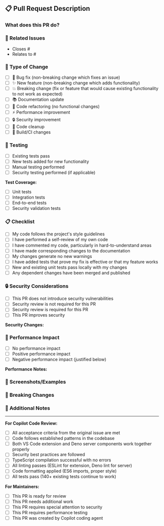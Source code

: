 ## 📋 Pull Request Description

### What does this PR do?

<!-- Provide a clear and concise description of what this PR accomplishes -->

### 🔗 Related Issues

<!-- Link to any related issues -->

- Closes #
- Relates to #

### 🧪 Type of Change

<!-- Check all that apply -->

- [ ] 🐛 Bug fix (non-breaking change which fixes an issue)
- [ ] ✨ New feature (non-breaking change which adds functionality)
- [ ] 💥 Breaking change (fix or feature that would cause existing functionality
      to not work as expected)
- [ ] 📚 Documentation update
- [ ] 🔧 Code refactoring (no functional changes)
- [ ] ⚡ Performance improvement
- [ ] 🔒 Security improvement
- [ ] 🧹 Code cleanup
- [ ] 🔨 Build/CI changes

### 🧪 Testing

<!-- Describe the tests you ran to verify your changes -->

- [ ] Existing tests pass
- [ ] New tests added for new functionality
- [ ] Manual testing performed
- [ ] Security testing performed (if applicable)

**Test Coverage:**

<!-- Describe what you tested -->

- [ ] Unit tests
- [ ] Integration tests
- [ ] End-to-end tests
- [ ] Security validation tests

### 📋 Checklist

<!-- Check all that apply -->

- [ ] My code follows the project's style guidelines
- [ ] I have performed a self-review of my own code
- [ ] I have commented my code, particularly in hard-to-understand areas
- [ ] I have made corresponding changes to the documentation
- [ ] My changes generate no new warnings
- [ ] I have added tests that prove my fix is effective or that my feature works
- [ ] New and existing unit tests pass locally with my changes
- [ ] Any dependent changes have been merged and published

### 🔒 Security Considerations

<!-- If this PR affects security, please describe the security implications -->

- [ ] This PR does not introduce security vulnerabilities
- [ ] Security review is not required for this PR
- [ ] Security review is required for this PR
- [ ] This PR improves security

**Security Changes:**

<!-- Describe any security-related changes -->

### 🚀 Performance Impact

<!-- Describe any performance implications -->

- [ ] No performance impact
- [ ] Positive performance impact
- [ ] Negative performance impact (justified below)

**Performance Notes:**

<!-- If there's a performance impact, explain it -->

### 📸 Screenshots/Examples

<!-- If applicable, add screenshots or code examples -->

### 🔄 Breaking Changes

<!-- If this is a breaking change, describe what breaks and how to migrate -->

### 📝 Additional Notes

<!-- Add any other context about the PR here -->

---

**For Copilot Code Review:**

- [ ] All acceptance criteria from the original issue are met
- [ ] Code follows established patterns in the codebase
- [ ] Both VS Code extension and Deno server components work together properly
- [ ] Security best practices are followed
- [ ] TypeScript compilation successful with no errors
- [ ] All linting passes (ESLint for extension, Deno lint for server)
- [ ] Code formatting applied (ES6 imports, proper style)
- [ ] All tests pass (140+ existing tests continue to work)

**For Maintainers:**

- [ ] This PR is ready for review
- [ ] This PR needs additional work
- [ ] This PR requires special attention to security
- [ ] This PR requires performance testing
- [ ] This PR was created by Copilot coding agent
